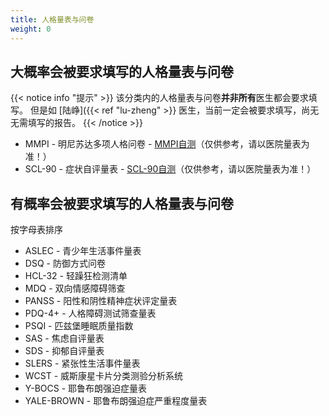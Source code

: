 ```yaml
---
title: 人格量表与问卷
weight: 0
---
```


## 大概率会被要求填写的人格量表与问卷
{{< notice info "提示" >}}
该分类内的人格量表与问卷**并非所有**医生都会要求填写。
但是如 [陆峥]({{< ref "lu-zheng" >}} 医生，当前一定会被要求填写，尚无无需填写的报告。
{{< /notice >}}
- MMPI - 明尼苏达多项人格问卷 - [MMPI自测](http://www.apesk.com/mmpi/)（仅供参考，请以医院量表为准！）
- SCL-90 - 症状自评量表 - [SCL-90自测](http://www.ntneuro.org/scale/scl90.asp)（仅供参考，请以医院量表为准！）

## 有概率会被要求填写的人格量表与问卷

按字母表排序

- ASLEC - 青少年生活事件量表
- DSQ - 防御方式问卷
- HCL-32 - 轻躁狂检测清单
- MDQ - 双向情感障碍筛查
- PANSS - 阳性和阴性精神症状评定量表
- PDQ-4+ - 人格障碍测试筛查量表
- PSQI - 匹兹堡睡眠质量指数
- SAS - 焦虑自评量表
- SDS - 抑郁自评量表
- SLERS - 紧张性生活事件量表
- WCST - 威斯康星卡片分类测验分析系统
- Y-BOCS - 耶鲁布朗强迫症量表
- YALE-BROWN - 耶鲁布朗强迫症严重程度量表
